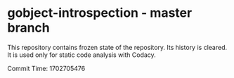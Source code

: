 # gobject-introspection - master branch

This repository contains frozen state of the repository.
Its history is cleared. It is used only for static code
analysis with Codacy.

Commit Time: 1702705476